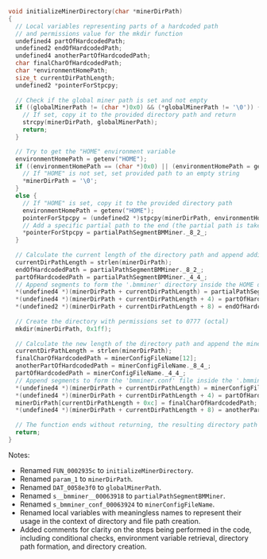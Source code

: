 ```c
void initializeMinerDirectory(char *minerDirPath)
{
  // Local variables representing parts of a hardcoded path
  // and permissions value for the mkdir function
  undefined4 partOfHardcodedPath;
  undefined2 endOfHardcodedPath;
  undefined4 anotherPartOfHardcodedPath;
  char finalCharOfHardcodedPath;
  char *environmentHomePath;
  size_t currentDirPathLength;
  undefined2 *pointerForStpcpy;
  
  // Check if the global miner path is set and not empty
  if ((globalMinerPath != (char *)0x0) && (*globalMinerPath != '\0')) {
    // If set, copy it to the provided directory path and return
    strcpy(minerDirPath, globalMinerPath);
    return;
  }

  // Try to get the "HOME" environment variable
  environmentHomePath = getenv("HOME");
  if ((environmentHomePath == (char *)0x0) || (environmentHomePath = getenv("HOME"), *environmentHomePath == '\0')) {
    // If "HOME" is not set, set provided path to an empty string
    *minerDirPath = '\0';
  }
  else {
    // If "HOME" is set, copy it to the provided directory path
    environmentHomePath = getenv("HOME");
    pointerForStpcpy = (undefined2 *)stpcpy(minerDirPath, environmentHomePath);
    // Add a specific partial path to the end (the partial path is taken from a structured constant)
    *pointerForStpcpy = partialPathSegmentBMMiner._8_2_;
  }
  
  // Calculate the current length of the directory path and append additional hardcoded path segments
  currentDirPathLength = strlen(minerDirPath);
  endOfHardcodedPath = partialPathSegmentBMMiner._8_2_;
  partOfHardcodedPath = partialPathSegmentBMMiner._4_4_;
  // Append segments to form the '.bmminer' directory inside the HOME directory
  *(undefined4 *)(minerDirPath + currentDirPathLength) = partialPathSegmentBMMiner._0_4_;
  *(undefined4 *)(minerDirPath + currentDirPathLength + 4) = partOfHardcodedPath;
  *(undefined2 *)(minerDirPath + currentDirPathLength + 8) = endOfHardcodedPath;
  
  // Create the directory with permissions set to 0777 (octal)
  mkdir(minerDirPath, 0x1ff);
  
  // Calculate the new length of the directory path and append the miner configuration file name
  currentDirPathLength = strlen(minerDirPath);
  finalCharOfHardcodedPath = minerConfigFileName[12];
  anotherPartOfHardcodedPath = minerConfigFileName._8_4_;
  partOfHardcodedPath = minerConfigFileName._4_4_;
  // Append segments to form the 'bmminer.conf' file inside the '.bmminer' directory
  *(undefined4 *)(minerDirPath + currentDirPathLength) = minerConfigFileName._0_4_;
  *(undefined4 *)(minerDirPath + currentDirPathLength + 4) = partOfHardcodedPath;
  minerDirPath[currentDirPathLength + 0xc] = finalCharOfHardcodedPath;
  *(undefined4 *)(minerDirPath + currentDirPathLength + 8) = anotherPartOfHardcodedPath;
  
  // The function ends without returning, the resulting directory path is prepared in the provided argument
  return;
}

```

Notes:
- Renamed `FUN_0002935c` to `initializeMinerDirectory`.
- Renamed `param_1` to `minerDirPath`.
- Renamed `DAT_0058e3f0` to `globalMinerPath`.
- Renamed `s__bmminer__00063918` to `partialPathSegmentBMMiner`.
- Renamed `s_bmminer_conf_00063924` to `minerConfigFileName`.
- Renamed local variables with meaningless names to represent their usage in the context of directory and file path creation.
- Added comments for clarity on the steps being performed in the code, including conditional checks, environment variable retrieval, directory path formation, and directory creation.